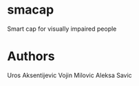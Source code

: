 # smacap
Smart cap for visually impaired people

# Authors
Uros Aksentijevic
Vojin Milovic
Aleksa Savic
